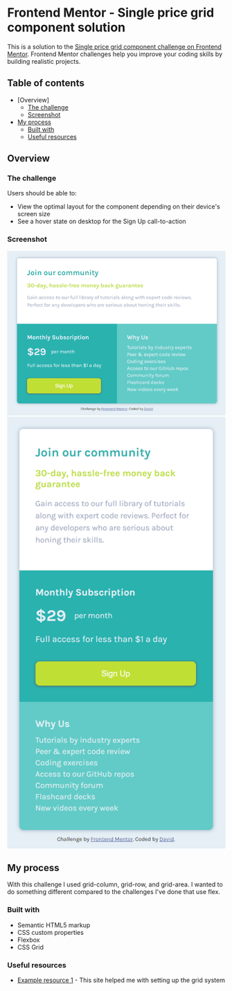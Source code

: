 # Frontend Mentor - Single price grid component solution

This is a solution to the [Single price grid component challenge on Frontend Mentor](https://www.frontendmentor.io/challenges/single-price-grid-component-5ce41129d0ff452fec5abbbc). Frontend Mentor challenges help you improve your coding skills by building realistic projects. 

## Table of contents

- [Overview]
  - [The challenge](#the-challenge)
  - [Screenshot](#screenshot)
- [My process](#my-process)
  - [Built with](#built-with)
  - [Useful resources](#useful-resources)


## Overview

### The challenge

Users should be able to:

- View the optimal layout for the component depending on their device's screen size
- See a hover state on desktop for the Sign Up call-to-action

### Screenshot

<img src="https://github.com/Dvid-code/Frontend-Mentor-Single-Price-Grid/blob/main/screenshots/desktop.png">

<img src="https://github.com/Dvid-code/Frontend-Mentor-Single-Price-Grid/blob/main/screenshots/mobile.png">

## My process

With this challenge I used grid-column, grid-row, and grid-area. I wanted to do something different compared to the challenges I've done that use flex.

### Built with

- Semantic HTML5 markup
- CSS custom properties
- Flexbox
- CSS Grid

### Useful resources

- [Example resource 1](https://css-tricks.com/snippets/css/complete-guide-grid/) - This site helped me with setting up the grid system